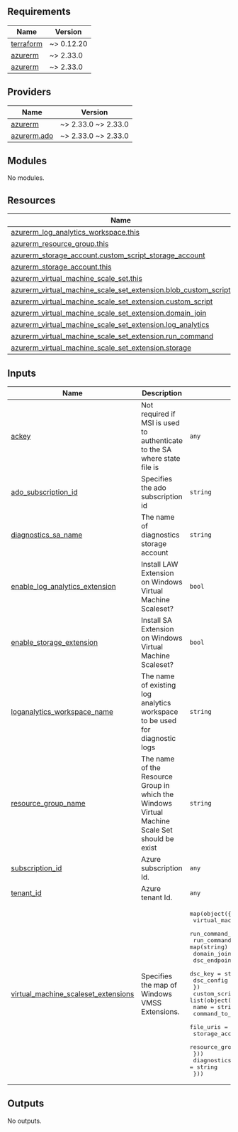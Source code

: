 <!-- BEGIN_TF_DOCS -->
## Requirements

| Name | Version |
|------|---------|
| <a name="requirement_terraform"></a> [terraform](#requirement\_terraform) | ~> 0.12.20 |
| <a name="requirement_azurerm"></a> [azurerm](#requirement\_azurerm) | ~> 2.33.0 |
| <a name="requirement_azurerm"></a> [azurerm](#requirement\_azurerm) | ~> 2.33.0 |

## Providers

| Name | Version |
|------|---------|
| <a name="provider_azurerm"></a> [azurerm](#provider\_azurerm) | ~> 2.33.0 ~> 2.33.0 |
| <a name="provider_azurerm.ado"></a> [azurerm.ado](#provider\_azurerm.ado) | ~> 2.33.0 ~> 2.33.0 |

## Modules

No modules.

## Resources

| Name |
|------|
| [azurerm_log_analytics_workspace.this](https://registry.terraform.io/providers/hashicorp/azurerm/latest/docs/data-sources/log_analytics_workspace) |
| [azurerm_resource_group.this](https://registry.terraform.io/providers/hashicorp/azurerm/latest/docs/data-sources/resource_group) |
| [azurerm_storage_account.custom_script_storage_account](https://registry.terraform.io/providers/hashicorp/azurerm/latest/docs/data-sources/storage_account) |
| [azurerm_storage_account.this](https://registry.terraform.io/providers/hashicorp/azurerm/latest/docs/data-sources/storage_account) |
| [azurerm_virtual_machine_scale_set.this](https://registry.terraform.io/providers/hashicorp/azurerm/latest/docs/data-sources/virtual_machine_scale_set) |
| [azurerm_virtual_machine_scale_set_extension.blob_custom_script](https://registry.terraform.io/providers/hashicorp/azurerm/latest/docs/resources/virtual_machine_scale_set_extension) |
| [azurerm_virtual_machine_scale_set_extension.custom_script](https://registry.terraform.io/providers/hashicorp/azurerm/latest/docs/resources/virtual_machine_scale_set_extension) |
| [azurerm_virtual_machine_scale_set_extension.domain_join](https://registry.terraform.io/providers/hashicorp/azurerm/latest/docs/resources/virtual_machine_scale_set_extension) |
| [azurerm_virtual_machine_scale_set_extension.log_analytics](https://registry.terraform.io/providers/hashicorp/azurerm/latest/docs/resources/virtual_machine_scale_set_extension) |
| [azurerm_virtual_machine_scale_set_extension.run_command](https://registry.terraform.io/providers/hashicorp/azurerm/latest/docs/resources/virtual_machine_scale_set_extension) |
| [azurerm_virtual_machine_scale_set_extension.storage](https://registry.terraform.io/providers/hashicorp/azurerm/latest/docs/resources/virtual_machine_scale_set_extension) |

## Inputs

| Name | Description | Type | Default | Required |
|------|-------------|------|---------|:--------:|
| <a name="input_ackey"></a> [ackey](#input\_ackey) | Not required if MSI is used to authenticate to the SA where state file is | `any` | `null` | no |
| <a name="input_ado_subscription_id"></a> [ado\_subscription\_id](#input\_ado\_subscription\_id) | Specifies the ado subscription id | `string` | `null` | no |
| <a name="input_diagnostics_sa_name"></a> [diagnostics\_sa\_name](#input\_diagnostics\_sa\_name) | The name of diagnostics storage account | `string` | `null` | no |
| <a name="input_enable_log_analytics_extension"></a> [enable\_log\_analytics\_extension](#input\_enable\_log\_analytics\_extension) | Install LAW Extension on Windows Virtual Machine Scaleset? | `bool` | `false` | no |
| <a name="input_enable_storage_extension"></a> [enable\_storage\_extension](#input\_enable\_storage\_extension) | Install SA Extension on Windows Virtual Machine Scaleset? | `bool` | `false` | no |
| <a name="input_loganalytics_workspace_name"></a> [loganalytics\_workspace\_name](#input\_loganalytics\_workspace\_name) | The name of existing log analytics workspace to be used for diagnostic logs | `string` | `null` | no |
| <a name="input_resource_group_name"></a> [resource\_group\_name](#input\_resource\_group\_name) | The name of the Resource Group in which the Windows Virtual Machine Scale Set should be exist | `string` | `null` | no |
| <a name="input_subscription_id"></a> [subscription\_id](#input\_subscription\_id) | Azure subscription Id. | `any` | n/a | yes |
| <a name="input_tenant_id"></a> [tenant\_id](#input\_tenant\_id) | Azure tenant Id. | `any` | n/a | yes |
| <a name="input_virtual_machine_scaleset_extensions"></a> [virtual\_machine\_scaleset\_extensions](#input\_virtual\_machine\_scaleset\_extensions) | Specifies the map of Windows VMSS Extensions. | <pre>map(object({<br>    virtual_machine_scaleset_name = string<br>    run_command_script_path       = string<br>    run_command_script_args       = map(string)<br>    domain_join = object({<br>      dsc_endpoint = string<br>      dsc_key      = string<br>      dsc_config   = string<br>    })<br>    custom_scripts = list(object({<br>      name                 = string<br>      command_to_execute   = string<br>      file_uris            = list(string)<br>      storage_account_name = string<br>      resource_group_name  = string<br>    }))<br>    diagnostics_storage_config_path = string<br>  }))</pre> | `{}` | no |

## Outputs

No outputs.
<!-- END_TF_DOCS -->